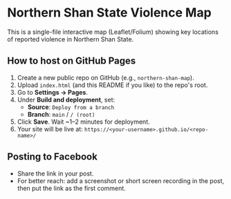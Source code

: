 # Northern Shan State Violence Map

This is a single-file interactive map (Leaflet/Folium) showing key locations of reported violence in Northern Shan State.

## How to host on GitHub Pages
1. Create a new public repo on GitHub (e.g., `northern-shan-map`).
2. Upload `index.html` (and this README if you like) to the repo's root.
3. Go to **Settings → Pages**.
4. Under **Build and deployment**, set:
   - **Source**: `Deploy from a branch`
   - **Branch**: `main` / `/ (root)`
5. Click **Save**. Wait ~1–2 minutes for deployment.
6. Your site will be live at: `https://<your-username>.github.io/<repo-name>/`

## Posting to Facebook
- Share the link in your post.
- For better reach: add a screenshot or short screen recording in the post, then put the link as the first comment.